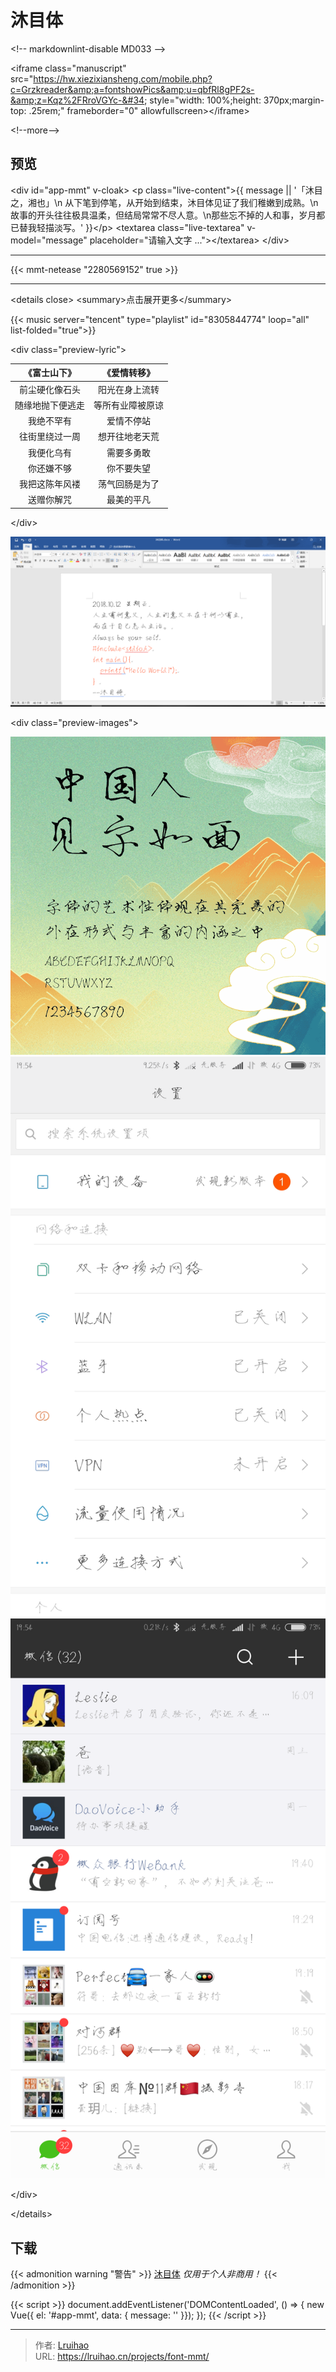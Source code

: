 # 沐目体


&lt;!-- markdownlint-disable MD033 --&gt;

&lt;iframe class=&#34;manuscript&#34; src=&#34;https://hw.xiezixiansheng.com/mobile.php?c=Grzkreader&amp;a=fontshowPics&amp;u=qbfRl8gPF2s-&amp;z=Kqz%2FRroVGYc-&#34; style=&#34;width: 100%;height: 370px;margin-top: .25rem;&#34; frameborder=&#34;0&#34; allowfullscreen&gt;&lt;/iframe&gt;

&lt;!--more--&gt;

## 预览

&lt;div id=&#34;app-mmt&#34; v-cloak&gt;
  &lt;p class=&#34;live-content&#34;&gt;{{ message || &#39;「沐目之，湘也」\n 从下笔到停笔，从开始到结束，沐目体见证了我们稚嫩到成熟。\n故事的开头往往极具温柔，但结局常常不尽人意。\n那些忘不掉的人和事，岁月都已替我轻描淡写。&#39; }}&lt;/p&gt;
  &lt;textarea class=&#34;live-textarea&#34; v-model=&#34;message&#34; placeholder=&#34;请输入文字 ...&#34;&gt;&lt;/textarea&gt;
&lt;/div&gt;

---

{{&lt; mmt-netease &#34;2280569152&#34; true &gt;}}

---

&lt;details close&gt;
  &lt;summary&gt;点击展开更多&lt;/summary&gt;

{{&lt; music server=&#34;tencent&#34; type=&#34;playlist&#34; id=&#34;8305844774&#34; loop=&#34;all&#34; list-folded=&#34;true&#34;&gt;}}

&lt;div class=&#34;preview-lyric&#34;&gt;

|   《富士山下》   |   《爱情转移》   |
| :--------------: | :--------------: |
| 前尘硬化像石头  | 阳光在身上流转  |
| 随缘地抛下便逃走 | 等所有业障被原谅 |
|    我绝不罕有    |    爱情不停站    |
| 往街里绕过一周  | 想开往地老天荒  |
|    我便化乌有    |    需要多勇敢    |
|    你还嫌不够    |    你不要失望    |
| 我把这陈年风褛  | 荡气回肠是为了  |
|    送赠你解咒    |    最美的平凡    |

&lt;/div&gt;

![word](images/word1.png)

&lt;div class=&#34;preview-images&#34;&gt;

![preview](images/preview.png)
![mobile setting](images/setting.png)
![wechat](images/wechat.png)

&lt;/div&gt;

&lt;/details&gt;

## 下载

{{&lt; admonition warning &#34;警告&#34; &gt;}}
[沐目体](https://github.com/Lruihao/MMT/releases) _仅用于个人非商用！_
{{&lt; /admonition &gt;}}

{{&lt; script &gt;}}
document.addEventListener(&#39;DOMContentLoaded&#39;, () =&gt; {
new Vue({ el: &#39;#app-mmt&#39;, data: { message: &#39;&#39; }});
});
{{&lt; /script &gt;}}


---

> 作者: [Lruihao](https://github.com/Lruihao)  
> URL: https://lruihao.cn/projects/font-mmt/  

